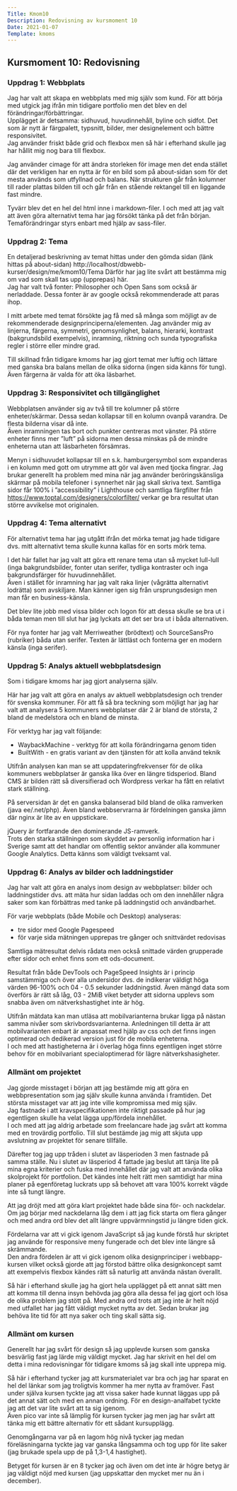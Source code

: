 ```yaml
---
Title: Kmom10
Description: Redovisning av kursmoment 10
Date: 2021-01-07
Template: kmoms
---
```


## Kursmoment 10: Redovisning

### Uppdrag 1: Webbplats

Jag har valt att skapa en webbplats med mig själv som kund. För att börja med utgick jag ifrån min tidigare portfolio men det blev en del förändringar/förbättringar.  
Upplägget är detsamma: sidhuvud, huvudinnehåll, byline och sidfot.
Det som är nytt är färgpalett, typsnitt, bilder, mer designelement och bättre responsivitet.  
Jag använder friskt både grid och flexbox men så här i efterhand skulle jag har hållit mig nog bara till flexbox.

Jag använder cimage för att ändra storleken för image men det enda stället där det verkligen har en nytta är för en bild som på about-sidan som för det mesta används som utfyllnad och balans.
När strukturen går  från kolumner till rader plattas bilden till och går från en stående rektangel till en liggande fast mindre.

Tyvärr blev det en hel del html inne i markdown-filer. I och med att jag valt att även göra alternativt tema har jag försökt tänka på det från början. Temaförändringar styrs enbart med hjälp av sass-filer.


### Uppdrag 2: Tema

En detaljerad beskrivning av temat hittas under den gömda sidan (länk hittas på about-sidan) http://localhost/dbwebb-kurser/design/me/kmom10/Tema Därför har jag lite svårt att bestämma mig om vad som skall tas upp (upprepas) här.  
Jag har valt två fonter: Philosopher och Open Sans som också är nerladdade. Dessa fonter är av google också rekommenderade att paras ihop.

I mitt arbete med temat försökte jag få med så många som möjligt av de rekommenderade designprinciperna/elementen. Jag använder mig av linjerna, färgerna, symmetri, genomsynlighet, balans, hierarki, kontrast (bakgrundsbild exempelvis), inramning, riktning och sunda typografiska regler i större eller mindre grad.

Till skillnad från tidigare kmoms har jag gjort temat mer luftig och lättare med ganska bra balans mellan de olika sidorna (ingen sida känns för tung). Även färgerna är valda för att öka läsbarhet.

### Uppdrag 3: Responsivitet och tillgänglighet

Webbplatsen använder sig av två till tre kolumner på större enheter/skärmar.
Dessa sedan kollapsar till en kolumn ovanpå varandra. De flesta bilderna visar då inte.  
Även inramningen tas bort och punkter centreras mot vänster.
På större enheter finns mer ”luft” på sidorna men dessa minskas på de mindre enheterna utan att läsbarheten försämras.

Menyn i sidhuvudet kollapsar till en s.k. hamburgersymbol som expanderas i en kolumn med gott om utrymme att gör val även med tjocka fingrar. Jag brukar generellt ha problem med mina när jag använder beröringskänsliga skärmar på mobila telefoner i synnerhet när jag skall skriva text.
Samtliga sidor får 100% i ”accessibility” i Lighthouse och samtliga färgfilter från https://www.toptal.com/designers/colorfilter/ verkar ge bra resultat utan större avvikelse mot originalen.

### Uppdrag 4: Tema alternativt

För alternativt tema har jag utgått ifrån det mörka temat jag hade tidigare dvs. mitt alternativt tema skulle kunna kallas för en sorts mörk tema.  

I det här fallet har jag valt att göra ett renare tema utan så mycket lull-lull (inga bakgrundsbilder, fonter utan serifer, tydliga kontraster och inga bakgrundsfärger för huvudinnehållet.  
Även i stället för inramning har jag valt raka linjer (vågrätta alternativt lodrätta) som avskiljare.
Man känner igen sig från ursprungsdesign men man får en business-känsla.

Det blev lite jobb med vissa bilder och logon för att dessa skulle se bra ut i båda teman men till slut har jag lyckats att det ser bra ut i båda alternativen.

För nya fonter har jag valt Merriweather (brödtext) och SourceSansPro (rubriker) båda utan serifer. Texten är lättläst och fonterna ger en modern känsla (inga serifer).

### Uppdrag 5: Analys aktuell webbplatsdesign

Som i tidigare kmoms har jag gjort analyserna själv.

Här har jag valt att göra en analys av aktuell webbplatsdesign och trender för svenska kommuner.
För att få så bra teckning som möjligt har jag har valt att analysera 5 kommuners webbplatser där 2 är bland de största, 2 bland de medelstora och en bland de minsta.

För verktyg har jag valt följande:
- WaybackMachine - verktyg för att kolla förändringarna genom tiden
- BuiltWith - en gratis variant av den tjänsten för att kolla använd teknik

Utifrån analysen kan man se att uppdateringfrekvenser för de olika kommuners webbplatser är ganska lika över en längre tidsperiod.
Bland CMS är bilden rätt så diversifierad och Wordpress verkar ha fått en relativt stark ställning.

På serversidan är det en ganska balanserad bild bland de olika ramverken (java ee/.net/php). Även bland webbservrarna är fördelningen ganska jämn där nginx är lite av en uppstickare.

jQuery är fortfarande den dominerande JS-ramverk.  
Trots den starka ställningen som skyddet av personlig information har i Sverige samt att det handlar om offentlig sektor använder alla kommuner Google Analytics. Detta känns som väldigt tveksamt val.

### Uppdrag 6: Analys av bilder och laddningstider

Jag har valt att göra en analys inom design av webbplatser: bilder och laddningstider dvs. att mäta hur sidan laddas och om den innehåller några saker som kan förbättras med tanke på laddningstid och användbarhet.

För varje webbplats (både Mobile och Desktop) analyseras:
- tre sidor med Google Pagespeed
- för varje sida mätningen upprepas tre gånger och snittvärdet redovisas

Samtliga mätresultat delvis rådata men också snittade värden grupperade efter sidor och enhet finns som ett ods-document.

Resultat från både DevTools och PageSpeed Insights är i princip samstämmiga och över alla undersidor dvs. de indikerar väldigt höga värden 96-100% och 04 - 0.5 sekunder laddningstid. Även mängd data som överförs är rätt så låg, 03 - 2MiB viket betyder att sidorna upplevs som snabba även om nätverkshastighet inte är hög.

Utifrån mätdata kan man utläsa att mobilvarianterna brukar ligga på nästan samma nivåer som skrivbordsvarianterna. Anledningen till detta är att mobilvarianten enbart är anpassat med hjälp av css och det finns ingen optimerad och dedikerad version just för de mobila enheterna.  
I och med att hastigheterna är i överlag höga finns egentligen inget större behov för en mobilvariant specialoptimerad för lägre nätverkshasigheter.

### Allmänt om projektet

Jag gjorde misstaget i början att jag bestämde mig att göra en webbpresentation som jag själv skulle kunna använda i framtiden. Det största misstaget var att jag inte ville kompromissa med mig sjäv.  
Jag fastnade i att kravspecifikationen inte riktigt passade på hur jag egentligen skulle ha velat lägga upp/fördela innehållet.  
I och med att jag aldrig arbetade som freelancare hade jag svårt att komma med en trovärdig portfolio. Till slut bestämde jag mig att skjuta upp avslutning av projektet för senare tillfälle.

Därefter tog jag upp tråden i slutet av läsperioden 3 men fastnade på samma ställe. Nu i slutet av läsperiod 4 fattade jag  beslut att tänja lite på mina egna kriterier och fuska med innehållet där jag valt att använda olika skolprojekt för portfolion. Det kändes inte helt rätt men samtidigt har mina planer på egenföretag luckrats upp så behovet att vara 100% korrekt vägde inte så tungt längre.

Att jag dröjt med att göra klart projektet hade både sina för- och nackdelar.  
Om jag börjar med nackdelarna låg dem i att jag fick starta om flera gånger och med andra ord blev det allt längre uppvärmningstid ju längre tiden gick.

Fördelarna var att vi gick igenom JavaScript så jag kunde förstå hur skriptet jag använde för responsive meny fungerade och det blev inte längre så skrämmande.  
Den andra fördelen är att vi gick igenom olika designprinciper i webbapp-kursen vilket också gjorde att jag förstod bättre olika designkoncept samt att exempelvis flexbox kändes rätt så naturlig att använda nästan överallt.

Så här i efterhand skulle jag ha gjort hela upplägget på ett annat sätt men att komma till denna insyn behövda jag göra alla dessa fel jag gjort och lösa de olika problem jag stött på. Med andra ord trots att jag inte är helt nöjd med utfallet har jag fått väldigt mycket nytta av det. Sedan brukar jag behöva lite tid för att nya saker och ting skall sätta sig.

### Allmänt om kursen

Generellt har jag svårt för design så jag upplevde kursen som ganska besvärlig fast jag lärde mig väldigt mycket. Jag har skrivit en hel del om detta i mina redovisningar för tidigare kmoms så jag skall inte upprepa mig.

Så här i efterhand tycker jag att kursmaterialet var bra och jag har sparat en hel del länkar som jag troligtvis kommer ha mer nytta av framöver. Fast under själva kursen tyckte jag att vissa saker hade kunnat läggas upp på det annat sätt och med en annan ordning. För en design-analfabet tyckte jag att det var lite svårt att ta sig igenom.  
Även pico var inte så lämplig för kursen tycker jag men jag har svårt att tänka mig ett bättre alternativ för ett sådant kursupplägg.

Genomgångarna var på en lagom hög nivå tycker jag medan föreläsningarna tyckte jag var ganska långsamma och tog upp för lite saker (jag brukade spela upp de på 1,3-1,4 hastighet).

Betyget för kursen är en 8 tycker jag och även om det inte är högre betyg är jag väldigt nöjd med kursen (jag uppskattar den mycket mer nu än i december).
